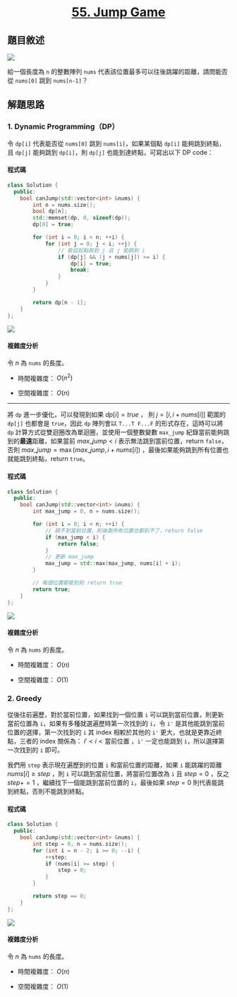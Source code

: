 # <center> [55. Jump Game](https://leetcode.com/problems/jump-game/description/) </center>

## 題目敘述

[![](https://i.imgur.com/aFTqLXV.png)](https://i.imgur.com/aFTqLXV.png)

給一個長度為 `n` 的整數陣列 `nums` 代表該位置最多可以往後跳躍的距離，請問能否從 `nums[0]` 跳到 `nums[n-1]`？

## 解題思路

### 1. Dynamic Programming（DP）

令 `dp[i]` 代表能否從 `nums[0]` 跳到 `nums[i]`，如果某個點 `dp[i]` 能夠跳到終點，且 `dp[j]` 能夠跳到 `dp[i]`，則 `dp[j]` 也能到達終點，可寫出以下 DP code：

#### 程式碼

```cpp {.line-numbers}
class Solution {
  public:
    bool canJump(std::vector<int> &nums) {
        int n = nums.size();
        bool dp[n];
        std::memset(dp, 0, sizeof(dp));
        dp[0] = true;

        for (int i = 0; i < n; ++i) {
            for (int j = 0; j < i; ++j) {
                // 能從起點跳到 j 且 j 能跳到 i
                if (dp[j] && (j + nums[j]) >= i) {
                    dp[i] = true;
                    break;
                }
            }
        }

        return dp[n - 1];
    }
};
```

[![](https://i.imgur.com/ZT7mb6p.png)](https://i.imgur.com/ZT7mb6p.png)

#### 複雜度分析

令 $n$ 為 `nums` 的長度。

- 時間複雜度： $O(n^2)$

- 空間複雜度： $O(n)$

---

將 `dp` 進一步優化，可以發現到如果 $dp[i] = true$ ， 則 $j = [i, i + nums[i]]$ 範圍的 `dp[j]` 也都會是 `true`，因此 `dp` 陣列會以 `T...T F...F` 的形式存在，這時可以將 `dp` 計算方式從雙迴圈改為單迴圈，並使用一個整數變數 `max_jump` 紀錄當前能夠跳到的**最遠**距離，如果當前 $max\_jump < i$ 表示無法跳到當前位置，return `false`，否則 $max\_jump = \max(max\_jump, i + nums[i])$ ，最後如果能夠跳到所有位置也就能跳到終點，return `true`。

#### 程式碼

```cpp {.line-numbers}
class Solution {
  public:
    bool canJump(std::vector<int> &nums) {
        int max_jump = 0, n = nums.size();

        for (int i = 0; i < n; ++i) {
            // 跳不到當前位置，則後面所有位置也都到不了，return false
            if (max_jump < i) {
                return false;
            }
            // 更新 max_jump
            max_jump = std::max(max_jump, nums[i] + i);
        }

        // 每個位置都能到則 return true
        return true;
    }
};
```

[![](https://i.imgur.com/ZleczA3.png)](https://i.imgur.com/ZleczA3.png)

#### 複雜度分析

令 $n$ 為 `nums` 的長度。

- 時間複雜度： $O(n)$

- 空間複雜度： $O(1)$

### 2. Greedy

從後往前遍歷，對於當前位置，如果找到一個位置 `i` 可以跳到當前位置，則更新當前位置為 `i`，如果有多種就選遍歷時第一次找到的 `i`，令 `i'` 是其他能跳到當前位置的選擇，第一次找到的 `i` 其 index 相較於其他的 `i'` 更大，也就是更靠近終點，三者的 index 關係為： $i' < i < \text{當前位置}$ ，`i'` 一定也能跳到 `i`，所以選擇第一次找到的 `i` 即可。

我們用 `step` 表示現在遍歷到的位置 `i` 和當前位置的距離，如果 `i` 能跳躍的距離 $nums[i] \geq step$ ，則 `i` 可以跳到當前位置，將當前位置改為 `i` 且 $step = 0$ ，反之 $step += 1$ ，繼續找下一個能跳到當前位置的 `i`，最後如果 $step = 0$ 則代表能跳到終點，否則不能跳到終點。

#### 程式碼

```cpp {.line-numbers}
class Solution {
  public:
    bool canJump(std::vector<int> &nums) {
        int step = 0, n = nums.size();
        for (int i = n - 2; i >= 0; --i) {
            ++step;
            if (nums[i] >= step) {
                step = 0;
            }
        }

        return step == 0;
    }
};
```

[![](https://i.imgur.com/Vol5Xmt.png)](https://i.imgur.com/Vol5Xmt.png)

#### 複雜度分析

令 $n$ 為 `nums` 的長度。

- 時間複雜度： $O(n)$

- 空間複雜度： $O(1)$
